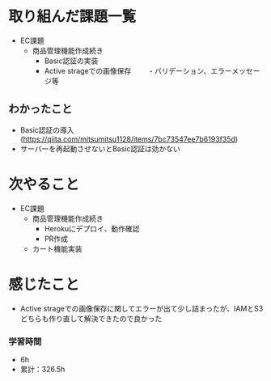 # 取り組んだ課題一覧

- EC課題 
    - 商品管理機能作成続き
        - Basic認証の実装
        - Active strageでの画像保存
　　 - バリデーション、エラーメッセージ等

## わかったこと

-  Basic認証の導入(https://qiita.com/mitsumitsu1128/items/7bc73547ee7b6193f35d)
- サーバーを再起動させないとBasic認証は効かない

# 次やること

- EC課題 
    - 商品管理機能作成続き
        - Herokuにデプロイ、動作確認
        - PR作成
    - カート機能実装

# 感じたこと

- Active strageでの画像保存に関してエラーが出て少し詰まったが、IAMとS3どちらも作り直して解決できたので良かった

### 学習時間

- 6h
- 累計：326.5h
